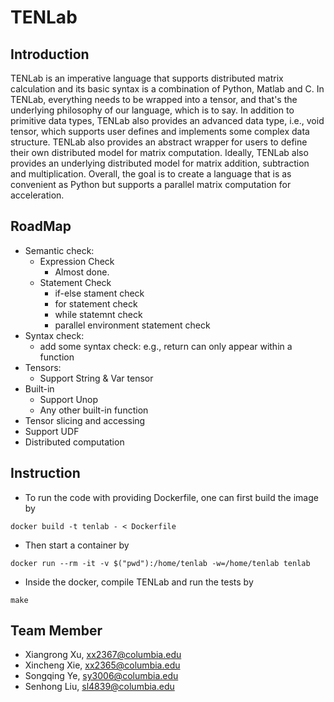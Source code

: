 # TENLab

## Introduction
TENLab is an imperative language that supports distributed matrix calculation and its basic syntax is a combination of Python, Matlab and C. In TENLab, everything needs to be wrapped into a tensor, and that's the underlying philosophy of our language, which is to say. In addition to primitive data types, TENLab also provides an advanced data type, i.e., void tensor, which supports user defines and implements some complex data structure.  TENLab also provides an abstract wrapper for users to define their own distributed model for matrix computation. Ideally, TENLab also provides an underlying distributed model for matrix addition, subtraction and multiplication. Overall, the goal is to create a language that is as convenient as Python but supports a parallel matrix computation for acceleration.

## RoadMap
- Semantic check:
  - Expression Check
    - Almost done.
  - Statement Check
    - if-else stament check
    - for statement check
    - while statemnt check
    - parallel environment statement check
- Syntax check:
  - add some syntax check: e.g., return can only appear within a function
- Tensors:
  - Support String & Var tensor
- Built-in
  - Support Unop
  - Any other built-in function
- Tensor slicing and accessing
- Support UDF
- Distributed computation

## Instruction

* To run the code with providing Dockerfile, one can first build the image by

```
docker build -t tenlab - < Dockerfile
```

* Then start a container by

```
docker run --rm -it -v $("pwd"):/home/tenlab -w=/home/tenlab tenlab
```

* Inside the docker, compile TENLab and run the tests by

```
make
```

## Team Member
- Xiangrong Xu, xx2367@columbia.edu
- Xincheng Xie, xx2365@columbia.edu 
- Songqing Ye, sy3006@columbia.edu
- Senhong Liu, sl4839@columbia.edu
